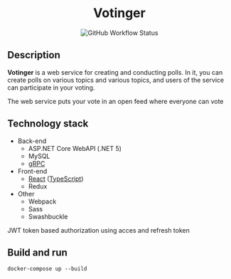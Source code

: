 <h1 align="center">Votinger</h1>
<div align="center">
<img alt="GitHub Workflow Status" src="https://img.shields.io/github/workflow/status/SeanWoo/Votinger/.NET-Test">
</div>

## Description
__Votinger__ is a web service for creating and conducting polls. In it, you can create polls on various topics and various topics, and users of the service can participate in your voting.

The web service puts your vote in an open feed where everyone can vote

## Technology stack
 - Back-end
    - ASP.NET Core WebAPI (.NET 5)
    - MySQL
    - [gRPC](https://grpc.io/)
 - Front-end
    - [React](https://reactjs.org/) ([TypeScript](https://www.typescriptlang.org/))
    - Redux
 - Other
    - Webpack 
    - Sass
    - Swashbuckle
 
JWT token based authorization using acces and refresh token

## Build and run
```console
docker-compose up --build
```

